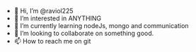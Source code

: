 - 👋 Hi, I’m @raviol225
- 👀 I’m interested in ANYTHING
- 🌱 I’m currently learning nodeJs, mongo and communication
- 💞️ I’m looking to collaborate on something good. 
- 📫 How to reach me on git

<!---
raviol225/raviol225 is a ✨ special ✨ repository because its `README.md` (this file) appears on your GitHub profile.
You can click the Preview link to take a look at your changes.
--->
